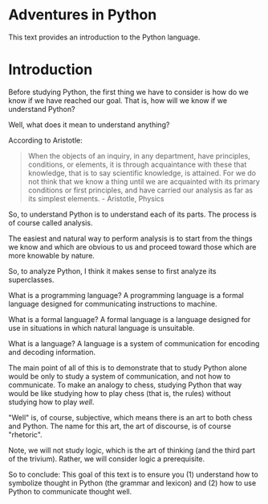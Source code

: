 

# Adventures in Python

This text provides an introduction to the Python language.


# Introduction

Before studying Python, the first thing we have to consider is how do we know if we have reached our goal. That is, how will we know if we understand Python?

Well, what does it mean to understand anything?

According to Aristotle:

> When the objects of an inquiry, in any department, have principles, conditions, or elements, it is through acquaintance with these that knowledge, that is to say scientific knowledge, is attained. For we do not think that we know a thing until we are acquainted with its primary conditions or first principles, and have carried our analysis as far as its simplest elements. - Aristotle, Physics

So, to understand Python is to understand each of its parts. The process is of course called analysis.

The easiest and natural way to perform analysis is to start from the things we know and which are obvious to us and proceed toward those which are more knowable by nature.

So, to analyze Python, I think it makes sense to first analyze its superclasses.

What is a programming language? A programming language is a formal language designed for communicating instructions to machine.

What is a formal language? A formal language is a language designed for use in situations in which natural language is unsuitable.

What is a language? A language is a system of communication for encoding and decoding information.

The main point of all of this is to demonstrate that to study Python alone would be only to study a system of communication, and not how to communicate. To make an analogy to chess, studying Python that way would be like studying how to play chess (that is, the rules) without studying how to play _well_.

"Well" is, of course, subjective, which means there is an art to both chess and Python. The name for this art, the art of discourse, is of course "rhetoric".

Note, we will not study logic, which is the art of thinking (and the third part of the trivium). Rather, we will consider logic a prerequisite.

So to conclude: This goal of this text is to ensure you (1) understand how to symbolize thought in Python (the grammar and lexicon) and (2) how to use Python to communicate thought well.
